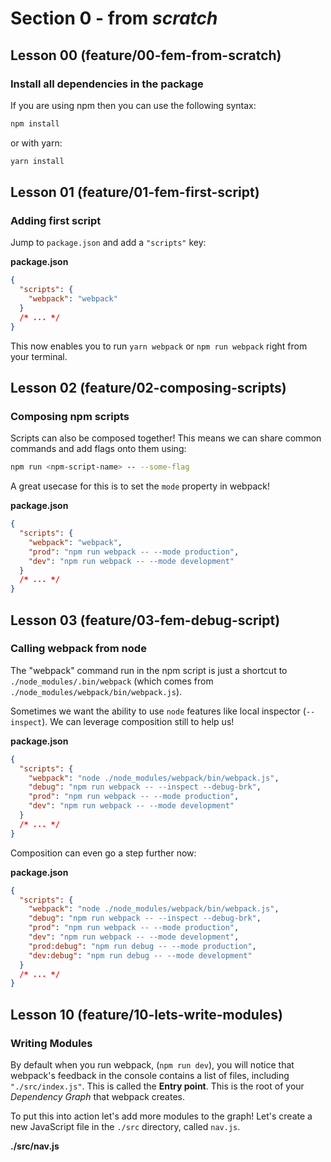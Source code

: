# Section 0 - from _scratch_

## Lesson 00 (feature/00-fem-from-scratch)

### Install all dependencies in the package

If you are using npm then you can use the following syntax:

```bash
npm install
```

or with yarn:

```bash
yarn install
```

## Lesson 01 (feature/01-fem-first-script)

### Adding first script

Jump to `package.json` and add a `"scripts"` key:

**package.json**

```json
{
  "scripts": {
    "webpack": "webpack"
  }
  /* ... */
}
```

This now enables you to run `yarn webpack` or `npm run webpack` right from your terminal.

## Lesson 02 (feature/02-composing-scripts)

### Composing npm scripts

Scripts can also be composed together! This means we can share common commands and add flags onto them using:

```bash
npm run <npm-script-name> -- --some-flag
```

A great usecase for this is to set the `mode` property in webpack!

**package.json**

```json
{
  "scripts": {
    "webpack": "webpack",
    "prod": "npm run webpack -- --mode production",
    "dev": "npm run webpack -- --mode development"
  }
  /* ... */
}
```

## Lesson 03 (feature/03-fem-debug-script)

### Calling webpack from node

The "webpack" command run in the npm script is just a shortcut to `./node_modules/.bin/webpack` (which comes from `./node_modules/webpack/bin/webpack.js`).

Sometimes we want the ability to use `node` features like local inspector (`--inspect`). We can leverage composition still to help us!

**package.json**

```json
{
  "scripts": {
    "webpack": "node ./node_modules/webpack/bin/webpack.js",
    "debug": "npm run webpack -- --inspect --debug-brk",
    "prod": "npm run webpack -- --mode production",
    "dev": "npm run webpack -- --mode development"
  }
  /* ... */
}
```

Composition can even go a step further now:

**package.json**

```json
{
  "scripts": {
    "webpack": "node ./node_modules/webpack/bin/webpack.js",
    "debug": "npm run webpack -- --inspect --debug-brk",
    "prod": "npm run webpack -- --mode production",
    "dev": "npm run webpack -- --mode development",
    "prod:debug": "npm run debug -- --mode production",
    "dev:debug": "npm run debug -- --mode development"
  }
  /* ... */
}
```

## Lesson 10 (feature/10-lets-write-modules)

### Writing Modules

By default when you run webpack, (`npm run dev`), you will notice that webpack's feedback in the console contains a list of files, including `"./src/index.js"`. This is called the **Entry point**. This is the root of your _Dependency Graph_ that webpack creates.

To put this into action let's add more modules to the graph! Let's create a new JavaScript file in the `./src` directory, called `nav.js`.

**./src/nav.js**

```

```
